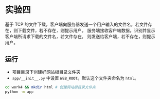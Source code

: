 # 实验四

基于 TCP 的文件下载。客户端向服务器发送一个用户输入的文件名，若文件存在，则下载文件，若不存在，则提示用户。 服务端接收客户端数据，识别并显示客户端所请求下载的文件名，若文件存在， 则发送给客户端，若不存在，则提示用户。

## 运行

- 项目目录下创建好网站根目录文件夹
- `app/__init__.py` 中设置 `WEB_ROOT`。默认这个文件夹命名为 `html`。

```bash
cd work4 && mkdir html # 创建网站根目录文件夹
python -m app
```
